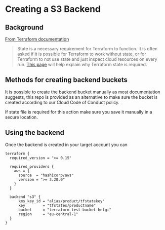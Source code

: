 # Creating a S3 Backend

## Background
[From Terraform documentation](https://www.terraform.io/docs/language/state/purpose.html)
> State is a necessary requirement for Terraform to function. It is often asked if it is possible for Terraform to work without state, or for Terraform to not use state and just inspect cloud resources on every run. [This page](https://www.terraform.io/docs/language/state/purpose.html) will help explain why Terraform state is required.

## Methods for creating backend buckets
It is possible to create the backend bucket manually as most documentation suggests, this repo is provided as an alternative to make sure the bucket is created according to our Cloud Code of Conduct policy.

If state file is required for this action make sure you save it manually in a secure location.

## Using the backend
Once the backend is created in your target account you can 

```
terraform {
  required_version = ">= 0.15"

  required_providers {
    aws = {
      source  = "hashicorp/aws"
      version = ">= 3.20.0"
    }
  }

  backend "s3" {
      kms_key_id = "alias/product/tfstatekey"  
      key        = "tfstates/productname"
      bucket     = "terraform-test-bucket-helgi"
      region     = "eu-central-1"
  }
}
```